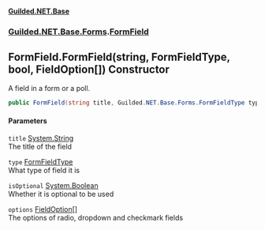 #### [Guilded.NET.Base](Guilded_NET_Base.md 'Guilded.NET.Base')
### [Guilded.NET.Base.Forms](Guilded_NET_Base.md#Guilded_NET_Base_Forms 'Guilded.NET.Base.Forms').[FormField](FormField.md 'Guilded.NET.Base.Forms.FormField')
## FormField.FormField(string, FormFieldType, bool, FieldOption[]) Constructor
A field in a form or a poll.  
```csharp
public FormField(string title, Guilded.NET.Base.Forms.FormFieldType type, bool isOptional, params Guilded.NET.Base.Forms.FieldOption[] options);
```
#### Parameters
<a name='Guilded_NET_Base_Forms_FormField_FormField(string_Guilded_NET_Base_Forms_FormFieldType_bool_Guilded_NET_Base_Forms_FieldOption__)_title'></a>
`title` [System.String](https://docs.microsoft.com/en-us/dotnet/api/System.String 'System.String')  
The title of the field
  
<a name='Guilded_NET_Base_Forms_FormField_FormField(string_Guilded_NET_Base_Forms_FormFieldType_bool_Guilded_NET_Base_Forms_FieldOption__)_type'></a>
`type` [FormFieldType](FormFieldType.md 'Guilded.NET.Base.Forms.FormFieldType')  
What type of field it is
  
<a name='Guilded_NET_Base_Forms_FormField_FormField(string_Guilded_NET_Base_Forms_FormFieldType_bool_Guilded_NET_Base_Forms_FieldOption__)_isOptional'></a>
`isOptional` [System.Boolean](https://docs.microsoft.com/en-us/dotnet/api/System.Boolean 'System.Boolean')  
Whether it is optional to be used
  
<a name='Guilded_NET_Base_Forms_FormField_FormField(string_Guilded_NET_Base_Forms_FormFieldType_bool_Guilded_NET_Base_Forms_FieldOption__)_options'></a>
`options` [FieldOption](FieldOption.md 'Guilded.NET.Base.Forms.FieldOption')[[]](https://docs.microsoft.com/en-us/dotnet/api/System.Array 'System.Array')  
The options of radio, dropdown and checkmark fields
  

